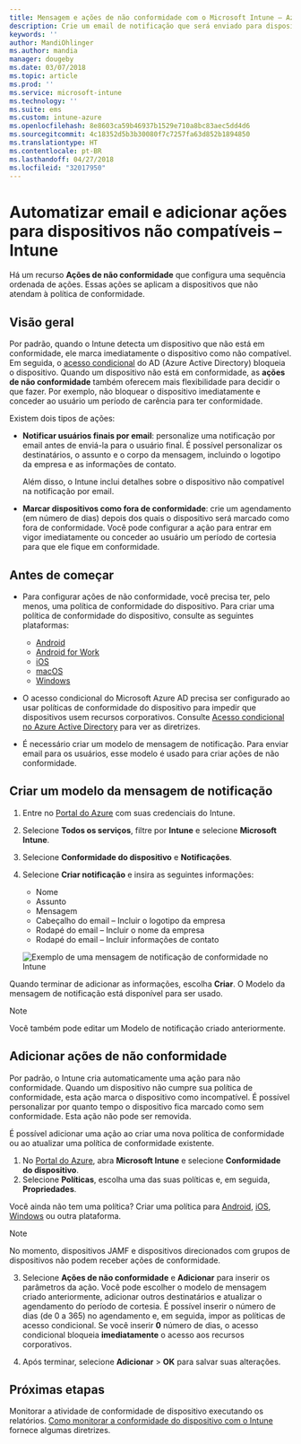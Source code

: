 ```yaml
---
title: Mensagem e ações de não conformidade com o Microsoft Intune – Azure | Microsoft Docs
description: Crie um email de notificação que será enviado para dispositivos sem conformidade. Adicione ações depois que um dispositivo é marcado como sem conformidade, como adicionar um período de carência para ficar em conformidade ou criar um agendamento para bloquear o acesso até que o dispositivo esteja em conformidade. Faça isso usando o Microsoft Intune no Azure.
keywords: ''
author: MandiOhlinger
ms.author: mandia
manager: dougeby
ms.date: 03/07/2018
ms.topic: article
ms.prod: ''
ms.service: microsoft-intune
ms.technology: ''
ms.suite: ems
ms.custom: intune-azure
ms.openlocfilehash: 8e8603ca59b46937b1529e710a8bc83aec5dd4d6
ms.sourcegitcommit: 4c18352d5b3b30080f7c7257fa63d852b1894850
ms.translationtype: HT
ms.contentlocale: pt-BR
ms.lasthandoff: 04/27/2018
ms.locfileid: "32017950"
---
```

# <a name="automate-email-and-add-actions-for-noncompliant-devices---intune"></a>Automatizar email e adicionar ações para dispositivos não compatíveis – Intune

Há um recurso **Ações de não conformidade** que configura uma sequência ordenada de ações. Essas ações se aplicam a dispositivos que não atendam à política de conformidade. 

## <a name="overview"></a>Visão geral
Por padrão, quando o Intune detecta um dispositivo que não está em conformidade, ele marca imediatamente o dispositivo como não compatível. Em seguida, o [acesso condicional](https://docs.microsoft.com/azure/active-directory/active-directory-conditional-access-azure-portal) do AD (Azure Active Directory) bloqueia o dispositivo. Quando um dispositivo não está em conformidade, as **ações de não conformidade** também oferecem mais flexibilidade para decidir o que fazer. Por exemplo, não bloquear o dispositivo imediatamente e conceder ao usuário um período de carência para ter conformidade.

Existem dois tipos de ações:

- **Notificar usuários finais por email**: personalize uma notificação por email antes de enviá-la para o usuário final. É possível personalizar os destinatários, o assunto e o corpo da mensagem, incluindo o logotipo da empresa e as informações de contato.

    Além disso, o Intune inclui detalhes sobre o dispositivo não compatível na notificação por email.

- **Marcar dispositivos como fora de conformidade**: crie um agendamento (em número de dias) depois dos quais o dispositivo será marcado como fora de conformidade. Você pode configurar a ação para entrar em vigor imediatamente ou conceder ao usuário um período de cortesia para que ele fique em conformidade.

## <a name="before-you-begin"></a>Antes de começar

- Para configurar ações de não conformidade, você precisa ter, pelo menos, uma política de conformidade do dispositivo. Para criar uma política de conformidade do dispositivo, consulte as seguintes plataformas:

  - [Android](compliance-policy-create-android.md)
  - [Android for Work](compliance-policy-create-android-for-work.md)
  - [iOS](compliance-policy-create-ios.md)
  - [macOS](compliance-policy-create-mac-os.md)
  - [Windows](compliance-policy-create-windows.md)

- O acesso condicional do Microsoft Azure AD precisa ser configurado ao usar políticas de conformidade do dispositivo para impedir que dispositivos usem recursos corporativos. Consulte [Acesso condicional no Azure Active Directory](https://docs.microsoft.com/azure/active-directory/active-directory-conditional-access-azure-portal) para ver as diretrizes.

- É necessário criar um modelo de mensagem de notificação. Para enviar email para os usuários, esse modelo é usado para criar ações de não conformidade.

## <a name="create-a-notification-message-template"></a>Criar um modelo da mensagem de notificação

1. Entre no [Portal do Azure](https://portal.azure.com) com suas credenciais do Intune. 
2. Selecione **Todos os serviços**, filtre por **Intune** e selecione **Microsoft Intune**.
3. Selecione **Conformidade do dispositivo** e **Notificações**. 
4. Selecione **Criar notificação** e insira as seguintes informações:

   - Nome
   - Assunto
   - Mensagem
   - Cabeçalho do email – Incluir o logotipo da empresa
   - Rodapé do email – Incluir o nome da empresa
   - Rodapé do email – Incluir informações de contato

   ![Exemplo de uma mensagem de notificação de conformidade no Intune](./media/actionsfornoncompliance-1.PNG)

Quando terminar de adicionar as informações, escolha **Criar**. O Modelo da mensagem de notificação está disponível para ser usado.

> [!NOTE]
> Você também pode editar um Modelo de notificação criado anteriormente.

## <a name="add-actions-for-noncompliance"></a>Adicionar ações de não conformidade

Por padrão, o Intune cria automaticamente uma ação para não conformidade. Quando um dispositivo não cumpre sua política de conformidade, esta ação marca o dispositivo como incompatível. É possível personalizar por quanto tempo o dispositivo fica marcado como sem conformidade. Esta ação não pode ser removida.

É possível adicionar uma ação ao criar uma nova política de conformidade ou ao atualizar uma política de conformidade existente. 

1. No [Portal do Azure](https://portal.azure.com), abra **Microsoft Intune** e selecione **Conformidade do dispositivo**.
2. Selecione **Políticas**, escolha uma das suas políticas e, em seguida, **Propriedades**. 

  Você ainda não tem uma política? Criar uma política para [Android](compliance-policy-create-android.md), [iOS](compliance-policy-create-ios.md), [Windows](compliance-policy-create-windows.md) ou outra plataforma.
  
  > [!NOTE]
  > No momento, dispositivos JAMF e dispositivos direcionados com grupos de dispositivos não podem receber ações de conformidade.

3. Selecione **Ações de não conformidade** e **Adicionar** para inserir os parâmetros da ação. Você pode escolher o modelo de mensagem criado anteriormente, adicionar outros destinatários e atualizar o agendamento do período de cortesia. É possível inserir o número de dias (de 0 a 365) no agendamento e, em seguida, impor as políticas de acesso condicional. Se você inserir **0** número de dias, o acesso condicional bloqueia **imediatamente** o acesso aos recursos corporativos.

4. Após terminar, selecione **Adicionar** > **OK** para salvar suas alterações.

## <a name="next-steps"></a>Próximas etapas
Monitorar a atividade de conformidade de dispositivo executando os relatórios. [Como monitorar a conformidade do dispositivo com o Intune](device-compliance-monitor.md) fornece algumas diretrizes.
